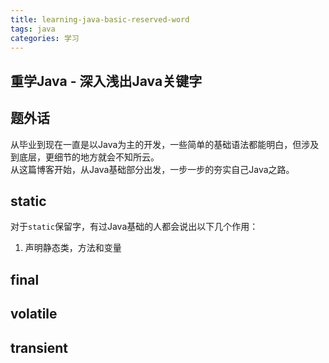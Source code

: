 ```yaml
---
title: learning-java-basic-reserved-word
tags: java
categories: 学习
---
```


重学Java - 深入浅出Java关键字
----

## 题外话
从毕业到现在一直是以Java为主的开发，一些简单的基础语法都能明白，但涉及到底层，更细节的地方就会不知所云。  
从这篇博客开始，从Java基础部分出发，一步一步的夯实自己Java之路。

## static
对于`static`保留字，有过Java基础的人都会说出以下几个作用：  
1. 声明静态类，方法和变量

## final


## volatile

## transient
